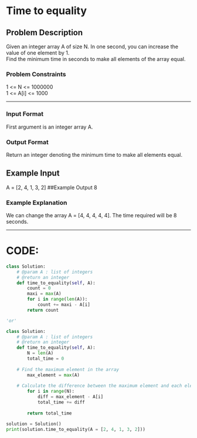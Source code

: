 # Time to equality

## Problem Description
Given an integer array A of size N. In one second, you can increase the value of one element by 1. </br>
Find the minimum time in seconds to make all elements of the array equal.

### Problem Constraints
1 <= N <= 1000000 </br>
1 <= A[i] <= 1000

---

### Input Format
First argument is an integer array A.

### Output Format
Return an integer denoting the minimum time to make all elements equal.

## Example Input
A = [2, 4, 1, 3, 2]
##Example Output
8

### Example Explanation
We can change the array A = [4, 4, 4, 4, 4]. The time required will be 8 seconds.

---

# CODE:

```python
class Solution:
    # @param A : list of integers
    # @return an integer
    def time_to_equality(self, A):
        count = 0
        maxi = max(A)
        for i in range(len(A)):
            count += maxi - A[i]
        return count

'or'

class Solution:
    # @param A : list of integers
    # @return an integer
    def time_to_equality(self, A):
        N = len(A)
        total_time = 0
    
    # Find the maximum element in the array
        max_element = max(A)
    
    # Calculate the difference between the maximum element and each element
        for i in range(N):
            diff = max_element - A[i]
            total_time += diff
    
        return total_time

solution = Solution()
print(solution.time_to_equality(A = [2, 4, 1, 3, 2]))
```
